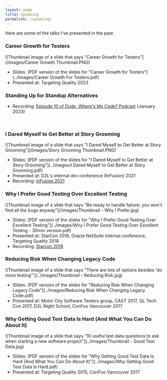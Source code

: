 ```yaml
---
layout: page
title: Speaking
permalink: /speaking/
---
```


Here are some of the talks I've presented in the past.

### Career Growth for Testers
![Thumbnail image of a slide that says "Career Growth for Testers"](/images/Career Growth Thumbnail.PNG)
+ Slides: [PDF version of the slides for "Career Growth for Testers"](../images/Career Growth For Testers.pdf)
+ Presented at: Targeting Quality 2023

### Standing Up for Standup Alternatives
+ Recording: [Episode 10 of Dude, Where's My Code? Podcast](https://www.youtube.com/watch?v=stY6pADhJ8w) (January 2023)
<br>

### I Dared Myself to Get Better at Story Grooming
![Thumbnail image of a slide that says "I Dared Myself to Get Better at Story Grooming"](/images/Story Grooming Thumbnail.PNG)
+ Slides: [PDF version of the slides for "I Dared Myself to Get Better at Story Grooming"](../images/I Dared Myself to Get Better at Story Grooming.pdf)
+ Presented at: D2L's internal dev conference (InFusion) 2021
+ Recording: [InFusion 2021](https://youtu.be/DAuLWBmbWnc)

### Why I Prefer Good Testing Over Excellent Testing
![Thumbnail image of a slide that says "Be ready to handle failure; you won't find all the bugs anyway"](/images/Thumbnail - Why I Prefer.jpg)
+ Slides: [PDF version of the slides for "Why I Prefer Good Testing Over Excellent Testing"](../images/Why I Prefer Good Testing Over Excellent Testing - 30min version.pdf)
+ Presented at: StarCon 2018, Oracle NetSuite internal conference, Targeting Quality 2018
+ Recording: [Starcon 2018](https://www.youtube.com/watch?v=vPNG_z1NH6o&list=PL66LdfYKVsiikB7G8px8tiU6hzd46PR0P&index=20)

### Reducing Risk When Changing Legacy Code
![Thumbnail image of a slide that says "There are lots of options besides 'do more testing'"](../images/Thumbnail - Reducing Risk.jpg)
+ Slides: [PDF version of the slides for "Reducing Risk When Changing Legacy Code"](../images/Reducing Risk When Changing Legacy Code.pdf)
+ Presented at: Motor City Software Testers group, CAST 2017, QL Tech Con 2017, D2L Night School, ConFoo Vancouver 2017

### Why Getting Good Test Data Is Hard (And What You Can Do About It)
![Thumbnail image of a slide that says "10 useful test data questions to ask when starting a new software project"](../images/Thumbnail - Good Test Data.jpg)
+ Slides: [PDF version of the slides for "Why Getting Good Test Data Is Hard (And What You Can Do About It)"](../images/Why Getting Good Test Data Is Hard.pdf)
+ Presented at: Targeting Quality 2015, ConFoo Vancouver 2017
